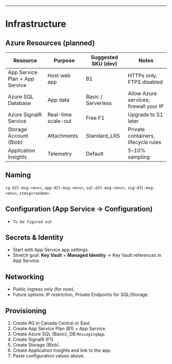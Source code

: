 
---

# Infrastructure

## Azure Resources (planned)
| Resource | Purpose | Suggested SKU (dev) | Notes |
|---|---|---|---|
| App Service Plan + App Service | Host web app | B1 | HTTPs only, FTPS disabled |
| Azure SQL Database | App data | Basic / Serverless | Allow Azure services; firewall your IP |
| Azure SignalR Service | Real-time scale-out | Free F1 | Upgrade to S1 later |
| Storage Account (Blob) | Attachments | Standard_LRS | Private containers, lifecycle rules |
| Application Insights | Telemetry | Default | 5–10% sampling |

## Naming
`rg-d2l-msg-<env>`, `app-d2l-msg-<env>`, `sql-d2l-msg-<env>`, `sig-d2l-msg-<env>`, `stmsg<random>`

## Configuration (App Service → Configuration)
- `To be figured out` 

## Secrets & Identity
- Start with App Service app settings.
- Stretch goal: **Key Vault** + **Managed Identity** → Key Vault references in App Service.

## Networking
- Public ingress only (for now).
- Future options: IP restriction, Private Endpoints for SQL/Storage.

## Provisioning 
1. Create RG in Canada Central or East.
2. Create App Service Plan (B1) + App Service.
3. Create Azure SQL (Basic), DB `MessagingApp`.
4. Create SignalR (F1).
5. Create Storage (Blob).
6. Create Application Insights and link to the app.
7. Paste configuration values above.
